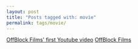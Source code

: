 ```yaml
---
layout: post
title: "Posts tagged with: movie"
permalink: tags/movie/
---
```

[OffBlock Films' first Youtube video](/2012/03/offblock-films-first-youtube-video)
[OffBlock Films](/2012/03/offblock-films)
